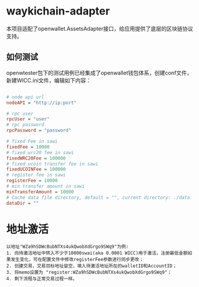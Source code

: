 # waykichain-adapter

本项目适配了openwallet.AssetsAdapter接口，给应用提供了底层的区块链协议支持。

## 如何测试

openwtester包下的测试用例已经集成了openwallet钱包体系，创建conf文件，新建WICC.ini文件，编辑如下内容：

```ini

# node api url
nodeAPI = "http://ip:port"

# rpc user
rpcUser = "user"
# rpc password 
rpcPassword = "password"

# fixed Fee in sawi
fixedFee = 10000
# fixed wrc20 fee in sawi
fixedWRC20Fee = 100000
# fixed ucoin transfer fee in sawi
fixedUCOINFee = 100000
# register fee in sawi
registerFee = 10000
# min transfer amount in sawi
minTransferAmount = 10000
# Cache data file directory, default = "", current directory: ./data
dataDir = ""
```

# 地址激活
```
以地址"WZa9hSDWcBubNTXs4ukQwobXdGrgo9SWq9"为例:
1. 向待激活地址中转入不少于10000swai(aka 0.0001 WICC)用于激活，注册最低金额如果发生变化，可在配置文件中修改registerFee参数进行同步更改；
2. 创建交易，交易目标地址留空，填入待激活地址所在的walletID和AccountID；
3. 将memo设置为 "register:WZa9hSDWcBubNTXs4ukQwobXdGrgo9SWq9"；
4. 剩下流程与正常交易过程一样。
```

